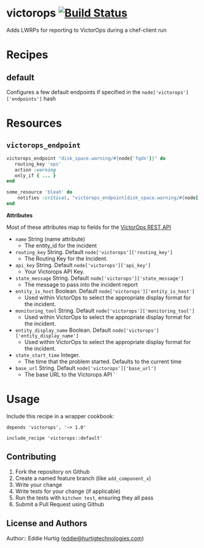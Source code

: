 # victorops [![Build Status](https://travis-ci.org/EdHurtig/chef-victorops.svg)](https://travis-ci.org/EdHurtig/chef-victorops)

Adds LWRPs for reporting to VictorOps during a chef-client run

# Recipes

## default

Configures a few default endpoints if specified in the `node['victorops']['endpoints']` hash

# Resources

## `victorops_endpoint`

```ruby
victorops_endpoint "disk_space.warning/#{node['fqdn']}" do
   routing_key 'ops'
   action :warning
   only_if { ... }
end

some_resource 'bleah' do 
    notifies :critical, "victorops_endpoint[disk_space.warning/#{node['fqdn']}]"
end
```

**Attributes**

Most of these attributes map to fields for the [VictorOps REST API](http://victorops.force.com/knowledgebase/articles/Integration/Alert-Ingestion-API-Documentation/)

* `name` String (name attribute)
  * The entity_id for the incident    
* `routing_key` String. Default `node['victorops']['routing_key']`
  * The Routing Key for the Incident. 
* `api_key` String.  Default `node['victorops']['api_key']`
  * Your Victorops API Key.  
* `state_message` String.  Default `node['victorops']['state_message']`
  * The message to pass into the incident report 
* `entity_is_host` Boolean.  Default `node['victorops']['entity_is_host']`
  * Used within VictorOps to select the appropriate display format for the incident.
* `monitoring_tool` String.  Default `node['victorops']['monitoring_tool']`
  * Used within VictorOps to select the appropriate display format for the incident.
* `entity_display_name` Boolean.  Default `node['victorops']['entity_display_name']`
  * Used within VictorOps to select the appropriate display format for the incident.
* `state_start_time` Integer. 
  * The time that the problem started.  Defaults to the current time
* `base_url` String.  Default `node['victorops']['base_url']`
  * The base URL to the Victorops API
`
# Usage

Include this recipe in a wrapper cookbook:

```
depends 'victorops', '~> 1.0'
```

```
include_recipe 'victorops::default'
```

## Contributing

1. Fork the repository on Github
2. Create a named feature branch (like `add_component_x`)
3. Write your change
4. Write tests for your change (if applicable)
5. Run the tests with `kitchen test`, ensuring they all pass
6. Submit a Pull Request using Github

## License and Authors

Author:: Eddie Hurtig (eddie@hurtigtechnologies.com)
